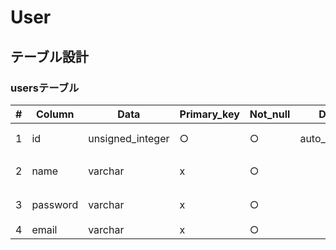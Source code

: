 # User

## テーブル設計

### usersテーブル
|#|Column  |Data            |Primary_key|Not_null|Default       |Length|Comment   |
|-|--------|----------------|-----------|--------|--------------|------|----------|
|1|id      |unsigned_integer|○          |○       |auto_increment|      |ユーザーID|
|2|name    |varchar         |x          |○       |              |255   |ユーザー名|
|3|password|varchar         |x          |○       |              |255   |パスワード|
|4|email   |varchar         |x          |○       |              |255   |E-mail    |
